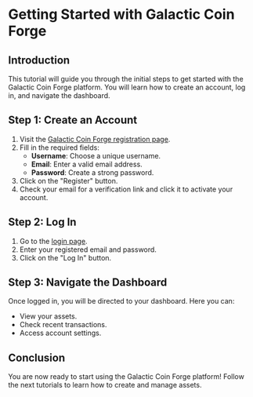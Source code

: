 # Getting Started with Galactic Coin Forge

## Introduction

This tutorial will guide you through the initial steps to get started with the Galactic Coin Forge platform. You will learn how to create an account, log in, and navigate the dashboard.

## Step 1: Create an Account

1. Visit the [Galactic Coin Forge registration page](https://galacticcoinforge.com/register).
2. Fill in the required fields:
   - **Username**: Choose a unique username.
   - **Email**: Enter a valid email address.
   - **Password**: Create a strong password.
3. Click on the "Register" button.
4. Check your email for a verification link and click it to activate your account.

## Step 2: Log In

1. Go to the [login page](https://galacticcoinforge.com/login).
2. Enter your registered email and password.
3. Click on the "Log In" button.

## Step 3: Navigate the Dashboard

Once logged in, you will be directed to your dashboard. Here you can:
- View your assets.
- Check recent transactions.
- Access account settings.

## Conclusion

You are now ready to start using the Galactic Coin Forge platform! Follow the next tutorials to learn how to create and manage assets.
